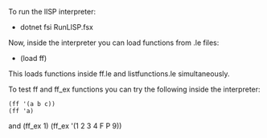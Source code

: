 To run the lISP interpreter:

 - dotnet fsi RunLISP.fsx

Now, inside the interpreter you can load functions from .le files:

- (load ff)

This loads functions inside ff.le and listfunctions.le simultaneously.

To test ff and ff_ex functions you can try the following inside the interpreter:

    (ff '(a b c))
    (ff 'a)

and
    (ff_ex 1)
    (ff_ex '(1 2 3 4 F P 9))
